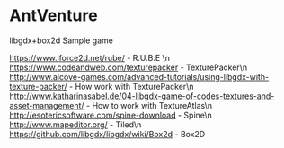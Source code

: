 AntVenture
==========

libgdx+box2d Sample game

https://www.iforce2d.net/rube/ - R.U.B.E \n
https://www.codeandweb.com/texturepacker - TexturePacker\n
http://www.alcove-games.com/advanced-tutorials/using-libgdx-with-texture-packer/ - How work with TexturePacker\n
http://www.katharinasabel.de/04-libgdx-game-of-codes-textures-and-asset-management/ - How to work with TextureAtlas\n
http://esotericsoftware.com/spine-download - Spine\n
http://www.mapeditor.org/ - Tiled\n
https://github.com/libgdx/libgdx/wiki/Box2d - Box2D
